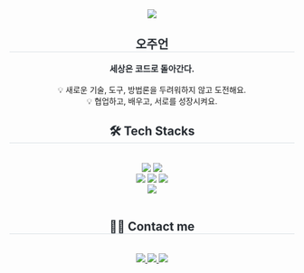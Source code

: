 <div align= "center">
    <img src="https://capsule-render.vercel.app/api?type=waving&color=7bdbc3&height=240&text=Hello%20World!%20👋%20I'm%20주언&animation=&fontColor=ffffff&fontSize=60" />
    </div>
    <div align= "center"> 
    <h2 style="border-bottom: 1px solid #d8dee4; color: #282d33;"> 오주언 </h2>  
    <div style="font-weight: 700; font-size: 15px; text-align: center; color: #282d33;"> 세상은 코드로 돌아간다. </div> <br/> 
        💡 새로운 기술, 도구, 방법론을 두려워하지 않고 도전해요. <br/> 
        💡 협업하고, 배우고, 서로를 성장시켜요.
    <br/>
    </div>
    <div align= "center">
    <h2 style="border-bottom: 1px solid #d8dee4; color: #282d33;"> 🛠️ Tech Stacks </h2> <br> 
    <div style="margin: 0 auto; text-align: center;" align= "center"> 
        <img src="https://img.shields.io/badge/Python-3776AB?style=flat&logo=Python&logoColor=white">
        <img src="https://img.shields.io/badge/Django-092E20?style=flat&logo=Django&logoColor=white"><br/>
        <img src="https://img.shields.io/badge/Linux-FCC624?style=flat&logo=Linux&logoColor=white">
          <img src="https://img.shields.io/badge/Docker-2496ED?style=flat&logo=Docker&logoColor=white">
          <img src="https://img.shields.io/badge/Git-F05032?style=flat&logo=Git&logoColor=white"><br/>
          <img src="https://img.shields.io/badge/MariaDB-003545?style=flat&logo=MariaDB&logoColor=white">
          </div>
    </div>
    <br/>
    <div align= "center">
    <h2 style="border-bottom: 1px solid #d8dee4; color: #282d33;"> 🧑‍💻 Contact me </h2> <br> 
    <div align= "center"> <a href=https://sulsikanit.tistory.com/> <img src="https://img.shields.io/badge/Tistory-000000?style=flat&logo=Tistory&logoColor=white&link=https://sulsikanit.tistory.com/"> </a>
         <a href=mailto:oju0916@gmail.com> <img src="https://img.shields.io/badge/Gmail-EA4335?style=flat&logo=Gmail&logoColor=white&link=mailto:oju0916@gmail.com"> </a>
         <a href=https://velog.io/@sulsikan2/posts> <img src="https://img.shields.io/badge/Velog-20C997?style=flat&logo=Velog&logoColor=white&link=https://velog.io/@sulsikan2/posts"> </a>
          </div>  <br> 
    <div align= "center">  </div> 
    </div>
    <br/>
<!--     <div align= "center"> 
    <h2 style="border-bottom: 1px solid #d8dee4; color: #282d33;"> 🏅 Stats </h2> <div align= "center"> <img src="https://github-readme-stats.vercel.app/api?username=sulsikan&bg_color=180,e8f5d6,00000000&title_color=000000&text_color=000000"
         /> <img src="https://github-readme-stats.vercel.app/api/top-langs/?username=sulsikan&layout=compact&bg_color=180,e8f5d6,00000000&title_color=000000&text_color=000000"
           /> </div> 
    </div> -->
    
